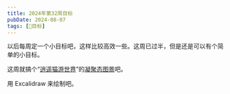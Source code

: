 ```yaml
---
title: 2024年第32周目标
pubDate: 2024-08-07
tags: [🎯目标]
---
```


以后每周定一个小目标吧，这样比较高效一些。这周已过半，但是还是可以有个简单的小目标。

这周就搞个“[逍遥猫游世界](/studio/20240805-cat-travels-world)”的[凝聚态图景](/studio/20240807-condensed-state-picture)吧。

用 Excalidraw 来绘制吧。
